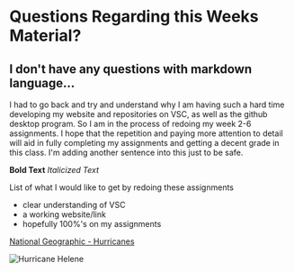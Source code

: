 # Questions Regarding this Weeks Material?
## I don't have any questions with markdown language...

I had to go back and try and understand why I am having such a hard time developing my website and repositories on VSC, as well as the github desktop program. So I am in the process of redoing my week 2-6 assignments. I hope that the repetition and paying more attention to detail will aid in fully completing my assignments and getting a decent grade in this class. I'm adding another sentence into this just to be safe. 

**Bold Text**
*Italicized Text*

List of what I would like to get by redoing these assignments 
- clear understanding of VSC
- a working website/link
- hopefully 100%'s on my assignments 

[National Geographic - Hurricanes](https://education.nationalgeographic.org/resource/hurricane/)

![Hurricane Helene](https://www.bing.com/images/search?view=detailV2&ccid=zMlABq4v&id=8880736220128A6E2E7F8B63A21078FE1C2C62F0&thid=OIF.apdwNAy3wAGoZMJj5ckHzg&mediaurl=https%3a%2f%2fstatic1.thetravelimages.com%2fwordpress%2fwp-content%2fuploads%2f2024%2f09%2fhurricane-helene-satellite-image.jpg&cdnurl=https%3a%2f%2fth.bing.com%2fth%2fid%2fR.ccc94006ae2ff472526fc7074cda3d72%3frik%3d%26pid%3dImgRaw%26r%3d0&exph=2000&expw=3200&q=hurricane+helene+image&simid=7164784545440&FORM=IRPRST&ck=6A9770340CB7C001A864C263E5C907CE&selectedIndex=0&itb=0)
